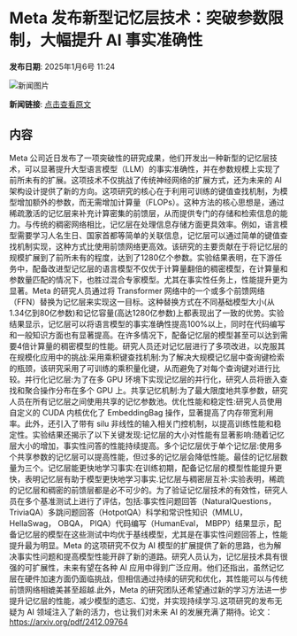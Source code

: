 # Meta 发布新型记忆层技术：突破参数限制，大幅提升 AI 事实准确性

**发布日期**: 2025年1月6号 11:24

![新闻图片](https://pic.chinaz.com/picmap/thumb/202307211343352678_2.jpg)

**新闻链接**: [点击查看原文](https://www.aibase.com/zh/news/14489)

## 内容

Meta 公司近日发布了一项突破性的研究成果，他们开发出一种新型的记忆层技术，可以显著提升大型语言模型（LLM）的事实准确性，并在参数规模上实现了前所未有的扩展。这项技术不仅挑战了传统神经网络的扩展方式，还为未来的 AI 架构设计提供了新的方向。这项研究的核心在于利用可训练的键值查找机制，为模型增加额外的参数，而无需增加计算量（FLOPs）。这种方法的核心思想是，通过稀疏激活的记忆层来补充计算密集的前馈层，从而提供专门的存储和检索信息的能力。与传统的稠密网络相比，记忆层在处理信息存储方面更具效率。例如，语言模型需要学习人名生日、国家首都等简单的关联信息，记忆层可以通过简单的键值查找机制实现，这种方式比使用前馈网络更高效。该研究的主要贡献在于将记忆层的规模扩展到了前所未有的程度，达到了1280亿个参数。实验结果表明，在下游任务中，配备改进型记忆层的语言模型不仅优于计算量翻倍的稠密模型，在计算量和参数量匹配的情况下，也胜过混合专家模型。尤其在事实性任务上，性能提升更为显著。Meta 的研究人员通过将 Transformer 网络中的一个或多个前馈网络（FFN）替换为记忆层来实现这一目标。这种替换方式在不同基础模型大小(从1.34亿到80亿参数)和记忆容量(高达1280亿参数)上都表现出了一致的优势。实验结果显示，记忆层可以将语言模型的事实准确性提高100%以上，同时在代码编写和一般知识方面也有显著提高。在许多情况下，配备记忆层的模型甚至可以达到需要4倍计算量的稠密模型的性能。研究人员还对记忆层进行了多项改进，以克服其在规模化应用中的挑战:采用乘积键查找机制:为了解决大规模记忆层中查询键检索的瓶颈，该研究采用了可训练的乘积量化键，从而避免了对每个查询键对进行比较。并行化记忆层:为了在多 GPU 环境下实现记忆层的并行化，研究人员将嵌入查找和聚合操作分布在多个 GPU 上。共享记忆机制:为了最大限度地共享参数，研究人员在所有记忆层之间使用共享的记忆参数池。优化性能和稳定性:研究人员使用自定义的 CUDA 内核优化了 EmbeddingBag 操作，显著提高了内存带宽利用率。此外，还引入了带有 silu 非线性的输入相关门控机制，以提高训练性能和稳定性。实验结果还揭示了以下关键发现:记忆层的大小对性能有显著影响:随着记忆层大小的增加，事实性问答的性能持续提高。多个记忆层优于单个记忆层:使用多个共享参数的记忆层可以提高性能，但过多的记忆层会降低性能。最佳的记忆层数量为三个。记忆层能更快地学习事实:在训练初期，配备记忆层的模型性能提升更快，表明记忆层有助于模型更快地学习事实.记忆层与稠密层互补:实验表明，稀疏的记忆层和稠密的前馈层都是必不可少的。为了验证记忆层技术的有效性，研究人员在多个基准测试上进行了评估，包括:事实性问题回答（NaturalQuestions， TriviaQA）多跳问题回答（HotpotQA）科学和常识性知识（MMLU， HellaSwag， OBQA， PIQA）代码编写（HumanEval， MBPP）结果显示，配备记忆层的模型在这些测试中均优于基线模型，尤其是在事实性问题回答上，性能提升最为明显。Meta 的这项研究不仅为 AI 模型的扩展提供了新的思路，也为解决事实性问题和提高模型性能开辟了新的道路。研究人员认为，记忆层技术具有很强的可扩展性，未来有望在各种 AI 应用中得到广泛应用。他们还指出，虽然记忆层在硬件加速方面仍面临挑战，但相信通过持续的研究和优化，其性能可以与传统前馈网络相媲美甚至超越.此外，Meta 的研究团队还希望通过新的学习方法进一步提升记忆层的性能，减少模型的遗忘、幻觉，并实现持续学习.这项研究的发布无疑为 AI 领域注入了新的活力，也让我们对未来 AI 的发展充满了期待。论文：https://arxiv.org/pdf/2412.09764
